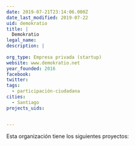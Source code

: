 ```yaml
---
date: 2019-07-21T23:14:06.000Z
date_last_modified: 2019-07-22
uid: demokratio
title: |
  Demokratio
legal_name: 
description: |
  
org_type: Empresa privada (startup)
website: www.demokratio.net
year_founded: 2016
facebook: 
twitter: 
tags:
  - participación-ciudadana
cities: 
  - Santiago
projects_uids:


---
```


Esta organización tiene los siguientes proyectos:


